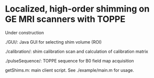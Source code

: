 # Localized, high-order shimming on GE MRI scanners with TOPPE

Under construction

./GUI/: Java GUI for selecting shim volume (ROI)

./calibration/: shim calibration scan and calculation of calibration matrix

./pulseSequence/: TOPPE sequence for B0 field map acquisition

getShims.m: main client script. See ./example/main.m for usage.
